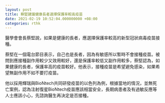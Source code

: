 ```yaml
---
layout: post
title: 蔡堅建議健康長者選擇保護率較高疫苗
date: 2021-02-19 10:52:04.000000000 +08:00
categories: rthk
---
```


醫學會會長蔡堅說，如果是健康的長者，應選擇保護率較高的新型冠狀病毒疫苗接種。

蔡堅在一個電台節目表示，自己也是長者，因為有敏感所以暫時不會接種疫苗。被問到應接種副作用較少又效用較好，還是保護率較低又副作用較多，蔡堅認為，如果健康的長者，保護率高的疫苗較好。他表示，接種疫苗是希望避免感染，如果希望無副作用不如不要打疫苗。

他以採用輝瑞與BioNtech共同研發疫苗的以色列為例，根據當地的情況，並無死亡案例，認為注射復星BioNtech疫苗應該相當安全，長期病患者及有過敏反應等人士應該小心，先諮詢醫生再決定是否接種。
